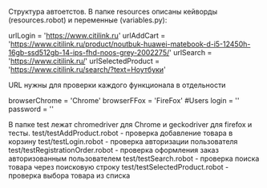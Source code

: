 Структура автоетстов.
В папке resources описаны кейворды (resources.robot) и переменные (variables.py):

urlLogin = 'https://www.citilink.ru'
urlAddCart = 'https://www.citilink.ru/product/noutbuk-huawei-matebook-d-i5-12450h-16gb-ssd512gb-14-ips-fhd-noos-grey-2002275/'
urlSearch = 'https://www.citilink.ru/'
urlSelectedProduct = 'https://www.citilink.ru/search/?text=Ноутбуки'

URL нужны для проверки каждого функционала в отдельности

browserChrome = 'Chrome'
browserFFox = 'FireFox'
#Users
login = ''
password = ''

В папке test лежат chromedriver для Chrome и geckodriver для firefox и тесты.
test/testAddProduct.robot - проверка добавление товара в корзину
test/testLogin.robot - проверка авторизации пользователя 
test/testRegistrationOrder.robot - проверка оформления заказ авторизованным пользователем
test/testSearch.robot - проверка поиска товара через поисковую строку
test/testSelectedProduct.robot - проверка выбора товара из списка 
